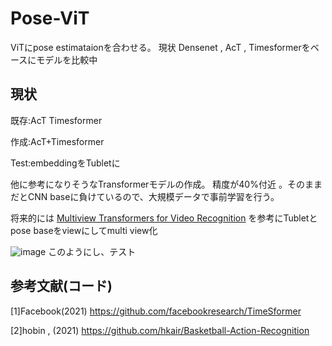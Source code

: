 # Pose-ViT

ViTにpose estimataionを合わせる。
現状 Densenet , AcT , Timesformerをベースにモデルを比較中

## 現状
既存:AcT  Timesformer

作成:AcT+Timesformer 

Test:embeddingをTubletに

他に参考になりそうなTransformerモデルの作成。
精度が40%付近 。そのままだとCNN baseに負けているので、大規模データで事前学習を行う。

将来的には [Multiview Transformers for Video Recognition](https://arxiv.org/pdf/2201.04288.pdf)  を参考にTubletとpose baseをviewにしてmulti view化

![image](https://user-images.githubusercontent.com/61176769/223036006-cb85fd8a-6538-4917-81ed-fdad8f9badb4.png)
このようにし、テスト

## 参考文献(コード)
[1]Facebook(2021)
https://github.com/facebookresearch/TimeSformer 

[2]hobin , (2021)
https://github.com/hkair/Basketball-Action-Recognition
